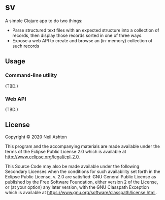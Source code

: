 # sv

A simple Clojure app to do two things:

- Parse structured text files with an expected structure into a collection of records, then display those records sorted in one of three ways
- Expose a web API to create and browse an (in-memory) collection of such records

## Usage

### Command-line utility

(TBD.)

### Web API

(TBD.)

## License

Copyright © 2020 Neil Ashton

This program and the accompanying materials are made available under the
terms of the Eclipse Public License 2.0 which is available at
http://www.eclipse.org/legal/epl-2.0.

This Source Code may also be made available under the following Secondary
Licenses when the conditions for such availability set forth in the Eclipse
Public License, v. 2.0 are satisfied: GNU General Public License as published by
the Free Software Foundation, either version 2 of the License, or (at your
option) any later version, with the GNU Classpath Exception which is available
at https://www.gnu.org/software/classpath/license.html.
